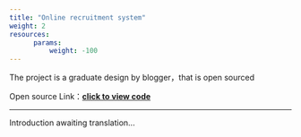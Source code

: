 ```yaml
---
title: "Online recruitment system"
weight: 2
resources:
      params:
          weight: -100
---
```

The project is a graduate design by blogger，that is open sourced

Open source Link：[**click to view code**](https://gitee.com/anhlaidh/prs)

--------
Introduction awaiting translation...